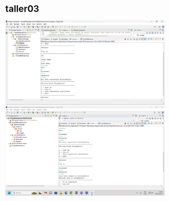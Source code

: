 # taller03
![creacion de usuario](https://raw.githubusercontent.com/jaut2k02/taller03/main/asp1.png)
![inicio de sesion de usuario](https://github.com/jaut2k02/taller03/blob/main/asp2.png)
